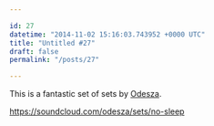 ```yaml
---

id: 27
datetime: "2014-11-02 15:16:03.743952 +0000 UTC"
title: "Untitled #27"
draft: false
permalink: "/posts/27"

---
```


This is a fantastic set of sets by [Odesza](http://odesza.com/).

https://soundcloud.com/odesza/sets/no-sleep
